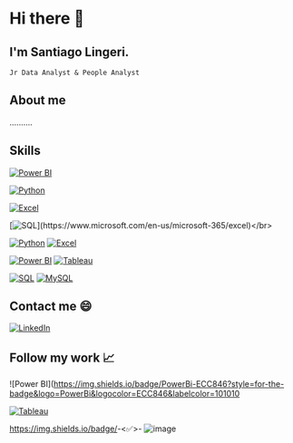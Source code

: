 # Hi there 👋

## I'm Santiago Lingeri.
    Jr Data Analyst & People Analyst

## About me

..........

## Skills

[![Power BI](https://img.shields.io/badge/Power%20BI-yellow?style=for-the-badge&logo=powerbi&logocolor=yellow&labelColor=black)](https://powerbi.microsoft.com/)</br>

[![Python](https://img.shields.io/badge/Python-blue?style=for-the-badge&logo=python&logocolor=white&labelColor=black)](https://powerbi.microsoft.com/)</br>

[![Excel](https://img.shields.io/badge/MS%20Excel-217346?style=for-the-badge&logo=microsoftexcel&logocolor=white&labelColor=black)](https://www.microsoft.com/en-us/microsoft-365/excel)</br>

[![SQL](https://img.shields.io/badge/SQL-0700C4?style=for-the-badge&?logo=data:image/png;base64,![image](https://github.com/SantiagoLingeri/SantiagoLingeri/assets/85772100/d2318b00-5ffd-4f31-9215-d1dbd762f990)&logocolor=white&labelcolor=black)](https://www.microsoft.com/en-us/microsoft-365/excel)</br>


[![Python](https://img.shields.io/badge/Python-3.x-blue?logo=python)](https://www.python.org/)
[![Excel](https://img.shields.io/badge/Excel-217346?logo=microsoftexcel)](https://www.microsoft.com/en-us/microsoft-365/excel)

[![Power BI](https://img.shields.io/badge/Power%20BI-Desktop-yellow?logo=power-bi)](https://powerbi.microsoft.com/)
[![Tableau](https://img.shields.io/badge/Tableau-Data%20Visualization-blueviolet?logo=tableau)](https://www.tableau.com/)

[![SQL](https://img.shields.io/badge/SQL-Database-red?logo=sql)](https://en.wikipedia.org/wiki/SQL)
    [![MySQL](https://img.shields.io/badge/MySQL-Database-orange?logo=mysql)](https://www.mysql.com/)

## Contact me :smile:

[![LinkedIn](https://img.shields.io/badge/LinkedIn-Profile-blue?logo=linkedin)](https://www.linkedin.com/in/SantiagoLingeri)

## Follow my work 📈

![Power BI](https://img.shields.io/badge/PowerBi-ECC846?style=for-the-badge&logo=PowerBi&logocolor=ECC846&labelcolor=101010</br>

[![Tableau](https://img.shields.io/badge/Tableau-Public%20Profile-blueviolet?logo=tableau)](https://public.tableau.com/profile/your-tableau-username)


https://img.shields.io/badge/<Data Analytics>-<✅>-<inactive>
![image](https://github.com/SantiagoLingeri/SantiagoLingeri/assets/85772100/778feb73-baea-4883-bc9b-d0163f9953c9)
